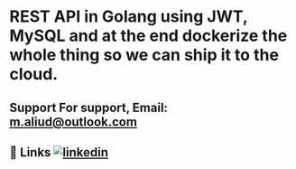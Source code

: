 # REST API in Golang using JWT, MySQL and at the end dockerize the whole thing so we can ship it to the cloud. 




## Support For support, Email: m.aliud@outlook.com 


## 🔗 Links [![linkedin](https://img.shields.io/badge/linkedin-0A66C2?style=for-the-badge&logo=linkedin&logoColor=white)](https://www.linkedin.com/in/muhammed-ali-ud-ali76/)

